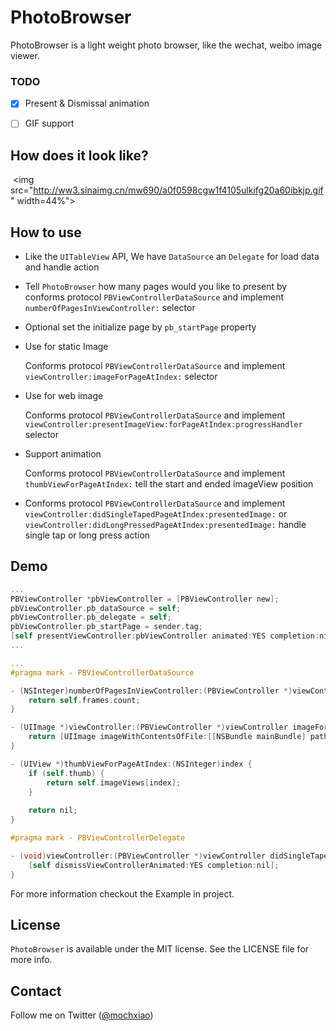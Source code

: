 # PhotoBrowser

PhotoBrowser is a light weight photo browser, like the wechat, weibo image viewer.



### TODO

-   [x] Present & Dismissal animation

-   [ ] GIF support



## How does it look like?

<p align="left">

​	<img src="http://ww3.sinaimg.cn/mw690/a0f0598cgw1f4105ulkifg20a60ibkjp.gif" width=44%"></p>

## How to use

- Like the `UITableView` API, We have `DataSource` an `Delegate` for load data and handle action


- Tell `PhotoBrowser` how many pages would you like to present by conforms protocol `PBViewControllerDataSource` and implement `numberOfPagesInViewController:` selector


- Optional set the initialize page by `pb_startPage` property


- Use for static Image

  Conforms protocol `PBViewControllerDataSource` and implement `viewController:imageForPageAtIndex:` selector

- Use for web image

   Conforms protocol `PBViewControllerDataSource` and implement `viewController:presentImageView:forPageAtIndex:progressHandler` selector

-   Support animation

     Conforms protocol `PBViewControllerDataSource` and implement `thumbViewForPageAtIndex:` tell the start and ended imageView position

-   Conforms protocol `PBViewControllerDataSource` and implement `viewController:didSingleTapedPageAtIndex:presentedImage:` or `viewController:didLongPressedPageAtIndex:presentedImage:` handle single tap or long press action



## Demo

``` objective-c
...
PBViewController *pbViewController = [PBViewController new];
pbViewController.pb_dataSource = self;
pbViewController.pb_delegate = self;
pbViewController.pb_startPage = sender.tag;
[self presentViewController:pbViewController animated:YES completion:nil];
...

...
#pragma mark - PBViewControllerDataSource

- (NSInteger)numberOfPagesInViewController:(PBViewController *)viewController {
    return self.frames.count;
}

- (UIImage *)viewController:(PBViewController *)viewController imageForPageAtIndex:(NSInteger)index {
    return [UIImage imageWithContentsOfFile:[[NSBundle mainBundle] pathForResource:[@(index + 1) stringValue] ofType:@"jpg"]];
}

- (UIView *)thumbViewForPageAtIndex:(NSInteger)index {
    if (self.thumb) {
        return self.imageViews[index];
    }
    
    return nil;
}

#pragma mark - PBViewControllerDelegate

- (void)viewController:(PBViewController *)viewController didSingleTapedPageAtIndex:(NSInteger)index presentedImage:(UIImage *)presentedImage {
    [self dismissViewControllerAnimated:YES completion:nil];
}

```

For more information checkout the Example in project.

## License

`PhotoBrowser` is available under the MIT license. See the LICENSE file for more info.

## Contact

Follow me on Twitter ([@mochxiao](https://twitter.com/mochxiao))
